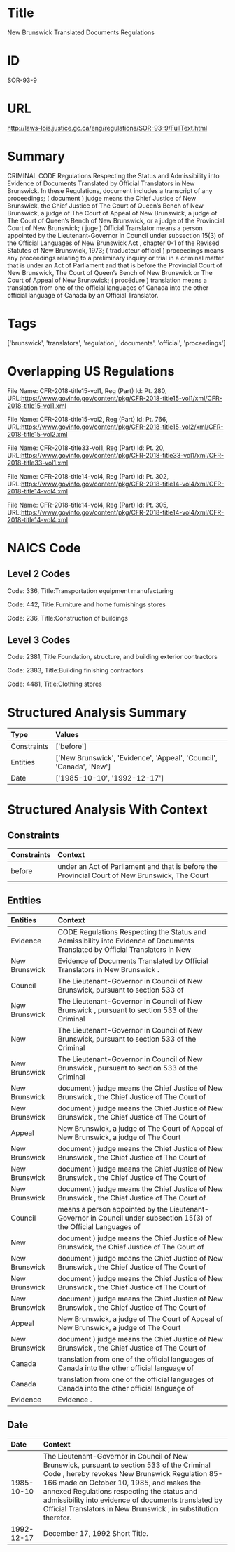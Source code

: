 # Title
New Brunswick Translated Documents Regulations


# ID
SOR-93-9

# URL
http://laws-lois.justice.gc.ca/eng/regulations/SOR-93-9/FullText.html


# Summary
CRIMINAL CODE Regulations Respecting the Status and Admissibility into Evidence of Documents Translated by Official Translators in New Brunswick.
In these Regulations, document  includes a transcript of any proceedings; ( document ) judge  means the Chief Justice of New Brunswick, the Chief Justice of The Court of Queen’s Bench of New Brunswick, a judge of The Court of Appeal of New Brunswick, a judge of The Court of Queen’s Bench of New Brunswick, or a judge of the Provincial Court of New Brunswick; ( juge ) Official Translator  means a person appointed by the Lieutenant-Governor in Council under subsection 15(3) of the  Official Languages of New Brunswick Act , chapter 0-1 of the Revised Statutes of New Brunswick, 1973; ( traducteur officiel ) proceedings  means any proceedings relating to a preliminary inquiry or trial in a criminal matter that is under an Act of Parliament and that is before the Provincial Court of New Brunswick, The Court of Queen’s Bench of New Brunswick or The Court of Appeal of New Brunswick; ( procédure ) translation  means a translation from one of the official languages of Canada into the other official language of Canada by an Official Translator.


# Tags
['brunswick', 'translators', 'regulation', 'documents', 'official', 'proceedings']


# Overlapping US Regulations
File Name: CFR-2018-title15-vol1, Reg (Part) Id: Pt. 280, URL:https://www.govinfo.gov/content/pkg/CFR-2018-title15-vol1/xml/CFR-2018-title15-vol1.xml

File Name: CFR-2018-title15-vol2, Reg (Part) Id: Pt. 766, URL:https://www.govinfo.gov/content/pkg/CFR-2018-title15-vol2/xml/CFR-2018-title15-vol2.xml

File Name: CFR-2018-title33-vol1, Reg (Part) Id: Pt. 20, URL:https://www.govinfo.gov/content/pkg/CFR-2018-title33-vol1/xml/CFR-2018-title33-vol1.xml

File Name: CFR-2018-title14-vol4, Reg (Part) Id: Pt. 302, URL:https://www.govinfo.gov/content/pkg/CFR-2018-title14-vol4/xml/CFR-2018-title14-vol4.xml

File Name: CFR-2018-title14-vol4, Reg (Part) Id: Pt. 305, URL:https://www.govinfo.gov/content/pkg/CFR-2018-title14-vol4/xml/CFR-2018-title14-vol4.xml




# NAICS Code
## Level 2 Codes
Code: 336, Title:Transportation equipment manufacturing

Code: 442, Title:Furniture and home furnishings stores

Code: 236, Title:Construction of buildings




## Level 3 Codes
Code: 2381, Title:Foundation, structure, and building exterior contractors

Code: 2383, Title:Building finishing contractors

Code: 4481, Title:Clothing stores







# Structured Analysis Summary
| Type        | Values                                                              |
|:------------|:--------------------------------------------------------------------|
| Constraints | ['before']                                                          |
| Entities    | ['New Brunswick', 'Evidence', 'Appeal', 'Council', 'Canada', 'New'] |
| Date        | ['1985-10-10', '1992-12-17']                                        |


# Structured Analysis With Context
 


## Constraints
| Constraints   | Context                                                                                        |
|:--------------|:-----------------------------------------------------------------------------------------------|
| before        | under an Act of Parliament and that is before the Provincial Court of New Brunswick, The Court |


## Entities
| Entities      | Context                                                                                                                       |
|:--------------|:------------------------------------------------------------------------------------------------------------------------------|
| Evidence      | CODE Regulations Respecting the Status and Admissibility into Evidence of Documents Translated by Official Translators in New |
| New Brunswick | Evidence of Documents Translated by Official Translators in New Brunswick .                                                   |
| Council       | The Lieutenant-Governor in  Council of New Brunswick, pursuant to section 533 of                                              |
| New Brunswick | The Lieutenant-Governor in Council of  New Brunswick , pursuant to section 533 of the Criminal                                |
| New           | The Lieutenant-Governor in Council of  New Brunswick, pursuant to section 533 of the Criminal                                 |
| New Brunswick | The Lieutenant-Governor in Council of  New Brunswick , pursuant to section 533 of the Criminal                                |
| New Brunswick | document ) judge means the Chief Justice of New Brunswick , the Chief Justice of The Court of                                 |
| New Brunswick | document ) judge means the Chief Justice of New Brunswick , the Chief Justice of The Court of                                 |
| Appeal        | New Brunswick, a judge of The Court of Appeal of New Brunswick, a judge of The Court                                          |
| New Brunswick | document ) judge means the Chief Justice of New Brunswick , the Chief Justice of The Court of                                 |
| New Brunswick | document ) judge means the Chief Justice of New Brunswick , the Chief Justice of The Court of                                 |
| New Brunswick | document ) judge means the Chief Justice of New Brunswick , the Chief Justice of The Court of                                 |
| Council       | means a person appointed by the Lieutenant-Governor in Council under subsection 15(3) of the Official Languages of            |
| New           | document ) judge means the Chief Justice of New Brunswick, the Chief Justice of The Court of                                  |
| New Brunswick | document ) judge means the Chief Justice of New Brunswick , the Chief Justice of The Court of                                 |
| New Brunswick | document ) judge means the Chief Justice of New Brunswick , the Chief Justice of The Court of                                 |
| New Brunswick | document ) judge means the Chief Justice of New Brunswick , the Chief Justice of The Court of                                 |
| Appeal        | New Brunswick, a judge of The Court of Appeal of New Brunswick, a judge of The Court                                          |
| New Brunswick | document ) judge means the Chief Justice of New Brunswick , the Chief Justice of The Court of                                 |
| Canada        | translation from one of the official languages of Canada  into the other official language of                                 |
| Canada        | translation from one of the official languages of Canada  into the other official language of                                 |
| Evidence      | Evidence .                                                                                                                    |


## Date
| Date       | Context                                                                                                                                                                                                                                                                                                                                                               |
|:-----------|:----------------------------------------------------------------------------------------------------------------------------------------------------------------------------------------------------------------------------------------------------------------------------------------------------------------------------------------------------------------------|
| 1985-10-10 | The Lieutenant-Governor in Council of New Brunswick, pursuant to section 533 of the  Criminal Code , hereby revokes  New Brunswick Regulation 85-166  made on October 10, 1985, and makes the annexed  Regulations respecting the status and admissibility into evidence of documents translated by Official Translators in New Brunswick , in substitution therefor. |
| 1992-12-17 | December 17, 1992 Short Title.                                                                                                                                                                                                                                                                                                                                        |


